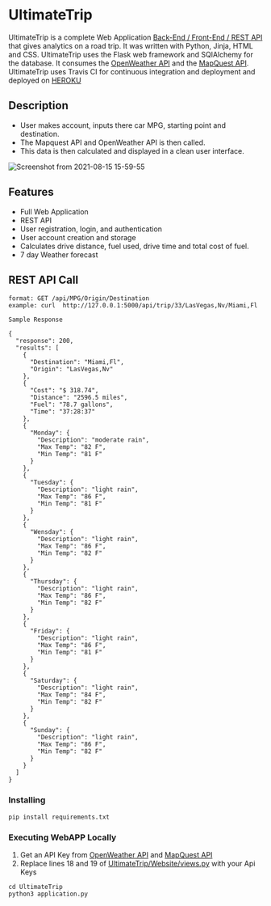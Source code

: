 # UltimateTrip

UltimateTrip is a complete Web Application [Back-End / Front-End / REST API](https://github.com/Kevin-Cain/UltimateTrip) that gives analytics on a road trip. It was written with Python, Jinja, HTML and CSS. UltimateTrip uses the Flask web framework and SQlAlchemy for the database. It consumes the [OpenWeather API](https://openweathermap.org/api) and the [MapQuest API](https://developer.mapquest.com/documentation/open/). UltimateTrip uses Travis CI for continuous integration and deployment and deployed on [HEROKU](https://google.com)

## Description
* User makes account, inputs there car MPG, starting point and destination.  
* The Mapquest API and OpenWeather API is then called.
* This data is then calculated and displayed in a clean user interface.

![Screenshot from 2021-08-15 15-59-55](https://user-images.githubusercontent.com/79290152/129495197-caacade4-5735-4706-98f2-654734bd73cb.png)

## Features
* Full Web Application
* REST API
* User registration, login, and authentication
* User account creation and storage
* Calculates drive distance, fuel used, drive time and total cost of fuel.
* 7 day Weather forecast

## REST API Call
```
format: GET /api/MPG/Origin/Destination
example: curl  http://127.0.0.1:5000/api/trip/33/LasVegas,Nv/Miami,Fl
```
```
Sample Response

{
  "response": 200, 
  "results": [
    {
      "Destination": "Miami,Fl", 
      "Origin": "LasVegas,Nv"
    }, 
    {
      "Cost": "$ 318.74", 
      "Distance": "2596.5 miles", 
      "Fuel": "78.7 gallons", 
      "Time": "37:28:37"
    }, 
    {
      "Monday": {
        "Description": "moderate rain", 
        "Max Temp": "82 F", 
        "Min Temp": "81 F"
      }
    }, 
    {
      "Tuesday": {
        "Description": "light rain", 
        "Max Temp": "86 F", 
        "Min Temp": "81 F"
      }
    }, 
    {
      "Wensday": {
        "Description": "light rain", 
        "Max Temp": "86 F", 
        "Min Temp": "82 F"
      }
    }, 
    {
      "Thursday": {
        "Description": "light rain", 
        "Max Temp": "86 F", 
        "Min Temp": "82 F"
      }
    }, 
    {
      "Friday": {
        "Description": "light rain", 
        "Max Temp": "86 F", 
        "Min Temp": "81 F"
      }
    }, 
    {
      "Saturday": {
        "Description": "light rain", 
        "Max Temp": "84 F", 
        "Min Temp": "82 F"
      }
    }, 
    {
      "Sunday": {
        "Description": "light rain", 
        "Max Temp": "86 F", 
        "Min Temp": "82 F"
      }
    }
  ]
}
```

### Installing

```
pip install requirements.txt
```

### Executing WebAPP Locally
1)  Get an API Key from [OpenWeather API](https://openweathermap.org/api) and [MapQuest API](https://developer.mapquest.com/documentation/open/)
2)  Replace lines 18 and 19 of [UltimateTrip/Website/views.py](https://github.com/Kevin-Cain/UltimateTrip/blob/main/website/views.py) with your Api Keys

```
cd UltimateTrip
python3 application.py
```
